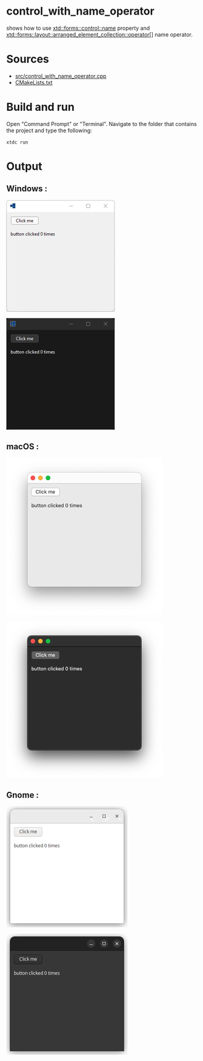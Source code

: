 # control_with_name_operator

shows how to use [xtd::forms::control::name](https://codedocs.xyz/gammasoft71/xtd/classxtd_1_1forms_1_1control.html#a4ae2e76ab88ca4f8a08c4280d4ea639a) property and [xtd::forms::layout::arranged_element_collection::operator[]](https://codedocs.xyz/gammasoft71/xtd/classxtd_1_1forms_1_1control_1_1control__collection.html#ac25fcb076d440f3867c26c45001920c9) name operator.

# Sources

* [src/control_with_name_operator.cpp](src/control_with_name_operator.cpp)
* [CMakeLists.txt](CMakeLists.txt)

# Build and run

Open "Command Prompt" or "Terminal". Navigate to the folder that contains the project and type the following:

```shell
xtdc run
```

# Output

## Windows :

![Screenshot](../../../../docs/pictures/examples/control_with_name_operator_w.png)

![Screenshot](../../../../docs/pictures/examples/control_with_name_operator_wd.png)

## macOS :

![Screenshot](../../../../docs/pictures/examples/control_with_name_operator_m.png)

![Screenshot](../../../../docs/pictures/examples/control_with_name_operator_md.png)

## Gnome :

![Screenshot](../../../../docs/pictures/examples/control_with_name_operator_g.png)

![Screenshot](../../../../docs/pictures/examples/control_with_name_operator_gd.png)

